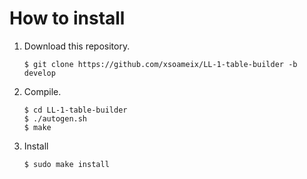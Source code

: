 #   How to install

1.  Download this repository.

        $ git clone https://github.com/xsoameix/LL-1-table-builder -b develop

2.  Compile.

        $ cd LL-1-table-builder
        $ ./autogen.sh
        $ make

3.  Install

        $ sudo make install
